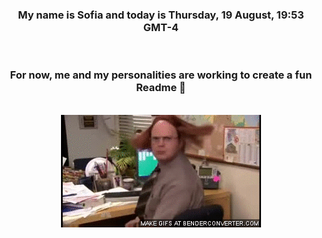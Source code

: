 


<div align="center">
<h3 >My name is Sofia and today is Thursday, 19 August, 19:53 GMT-4</h3><br>
<h3 >For now, me and my personalities are working to create a fun Readme 👋
</h3><br>
<img src='img/dwight.gif' alt='working...'/>
</div>

